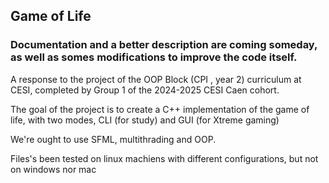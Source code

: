 ## Game of Life

### Documentation and a better description are coming someday, as well as somes modifications to improve the code itself.

A response to the project of the OOP Block (CPI , year 2) curriculum at CESI, completed by Group 1 of the 2024-2025 CESI Caen cohort. 

The goal of the project is to create a C++ implementation of the game of life, with two modes, CLI (for study) and GUI (for Xtreme gaming)

We're ought to use SFML, multithrading and OOP.


Files's been tested on linux machiens with different configurations, but not on windows nor mac
